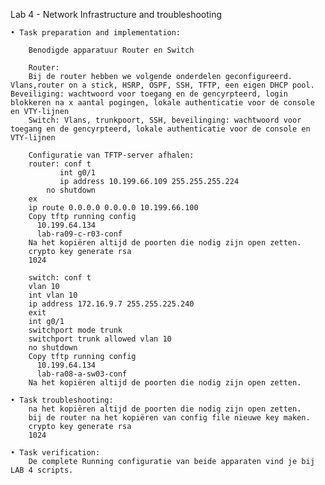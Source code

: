 Lab 4 - Network Infrastructure and troubleshooting

	• Task preparation and implementation:

		Benodigde apparatuur Router en Switch

		Router: 
		Bij de router hebben we volgende onderdelen geconfigureerd.  Vlans,router on a stick, HSRP, OSPF, SSH, TFTP, een eigen DHCP pool. Beveiliging: wachtwoord voor toegang en de gencyrpteerd, login blokkeren na x aantal pogingen, lokale authenticatie voor de console en VTY-lijnen
		Switch: Vlans, trunkpoort, SSH, beveilinging: wachtwoord voor toegang en de gencyrpteerd, lokale authenticatie voor de console en VTY-lijnen

		Configuratie van TFTP-server afhalen:
		router: conf t
			   int g0/1
			   ip address 10.199.66.109 255.255.255.224
			no shutdown
		ex
		ip route 0.0.0.0 0.0.0.0 10.199.66.100
		Copy tftp running config
		  10.199.64.134
		  lab-ra09-c-r03-conf
		Na het kopiëren altijd de poorten die nodig zijn open zetten.
		crypto key generate rsa
		1024

		switch: conf t
		vlan 10
		int vlan 10 
		ip address 172.16.9.7 255.255.225.240
		exit
		int g0/1
		switchport mode trunk 
		switchport trunk allowed vlan 10
		no shutdown
		Copy tftp running config
		  10.199.64.134
		  lab-ra08-a-sw03-conf
		Na het kopiëren altijd de poorten die nodig zijn open zetten.

	• Task troubleshooting:
		na het kopiëren altijd de poorten die nodig zijn open zetten.
		bij de router na het kopiëren van config file nieuwe key maken.
		crypto key generate rsa
		1024

	• Task verification:
		De complete Running configuratie van beide apparaten vind je bij LAB 4 scripts.
